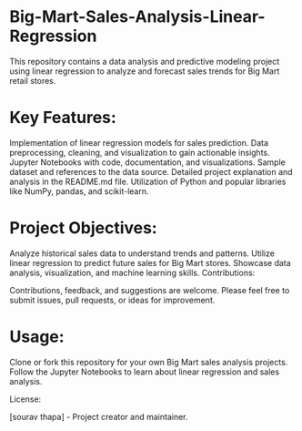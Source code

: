 # Big-Mart-Sales-Analysis-Linear-Regression
This repository contains a data analysis and predictive modeling project using linear regression to analyze and forecast sales trends for Big Mart retail stores.

# Key Features:

Implementation of linear regression models for sales prediction.
Data preprocessing, cleaning, and visualization to gain actionable insights.
Jupyter Notebooks with code, documentation, and visualizations.
Sample dataset and references to the data source.
Detailed project explanation and analysis in the README.md file.
Utilization of Python and popular libraries like NumPy, pandas, and scikit-learn.

# Project Objectives:

Analyze historical sales data to understand trends and patterns.
Utilize linear regression to predict future sales for Big Mart stores.
Showcase data analysis, visualization, and machine learning skills.
Contributions:

Contributions, feedback, and suggestions are welcome. Please feel free to submit issues, pull requests, or ideas for improvement.

# Usage:

Clone or fork this repository for your own Big Mart sales analysis projects.
Follow the Jupyter Notebooks to learn about linear regression and sales analysis.

License:


[sourav thapa] - Project creator and maintainer.
